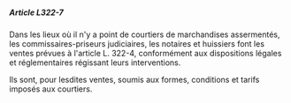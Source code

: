 ##### Article L322-7

Dans les lieux où il n'y a point de courtiers de marchandises assermentés, les commissaires-priseurs judiciaires, les notaires et huissiers font les ventes prévues à l'article L. 322-4, conformément aux dispositions légales et réglementaires régissant leurs interventions.

Ils sont, pour lesdites ventes, soumis aux formes, conditions et tarifs imposés aux courtiers.

